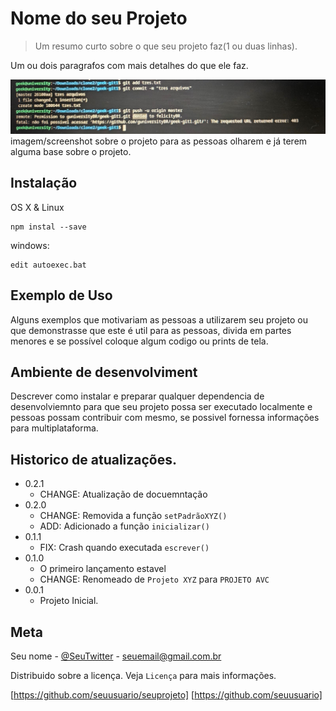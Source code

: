 # Nome do seu Projeto
> Um resumo curto sobre o que seu projeto faz(1 ou duas linhas).

Um ou dois paragrafos com mais detalhes do que ele faz.

![](cod.jpeg)
imagem/screenshot sobre o projeto para as pessoas olharem e já terem alguma base sobre o projeto.

## Instalação

OS X & Linux

```
npm instal --save
```

windows:

```
edit autoexec.bat
```

## Exemplo de Uso

Alguns exemplos que motivariam as pessoas a utilizarem seu projeto ou que demonstrasse que este é util para as pessoas, divida em partes menores e se possível coloque algum codigo ou prints de tela.

## Ambiente de desenvolviment

Descrever como instalar e preparar qualquer dependencia de desenvolviemnto para que seu projeto possa ser executado localmente e pessoas possam contribuir com mesmo, se possivel fornessa informações para multiplataforma.

## Historico de atualizações.

* 0.2.1
    * CHANGE: Atualização de docuemntação
* 0.2.0
    * CHANGE: Removida a função `setPadrãoXYZ()`
    * ADD: Adicionado a função `inicializar()`
* 0.1.1
    * FIX: Crash quando executada `escrever()`
* 0.1.0
    * O primeiro lançamento estavel
    * CHANGE: Renomeado de `Projeto XYZ` para `PROJETO AVC`
* 0.0.1
    * Projeto Inicial.

## Meta

Seu nome - [@SeuTwitter](https://twitter.com.br) - seuemail@gmail.com.br


Distribuido sobre a licença. Veja `Licença` para mais informações.


[https://github.com/seuusuario/seuprojeto]
[https://github.com/seuusuario]